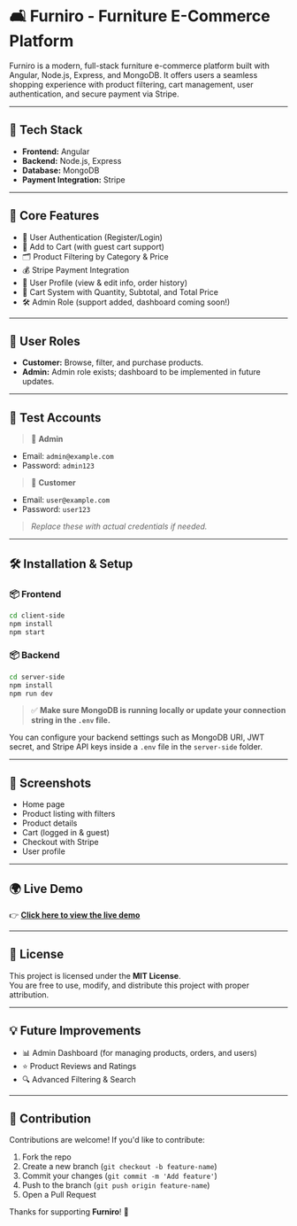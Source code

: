 # 🛋️ Furniro - Furniture E-Commerce Platform

Furniro is a modern, full-stack furniture e-commerce platform built with Angular, Node.js, Express, and MongoDB. It offers users a seamless shopping experience with product filtering, cart management, user authentication, and secure payment via Stripe.

---

## 🚀 Tech Stack

- **Frontend:** Angular  
- **Backend:** Node.js, Express  
- **Database:** MongoDB  
- **Payment Integration:** Stripe

---

## 🎯 Core Features

- 🔐 User Authentication (Register/Login)  
- 🛒 Add to Cart (with guest cart support)  
- 🗂️ Product Filtering by Category & Price  
- 💰 Stripe Payment Integration  
- 👤 User Profile (view & edit info, order history)  
- 🧾 Cart System with Quantity, Subtotal, and Total Price  
- 🛠️ Admin Role (support added, dashboard coming soon!)

---

## 👥 User Roles

- **Customer:** Browse, filter, and purchase products.  
- **Admin:** Admin role exists; dashboard to be implemented in future updates.

---

## 🧪 Test Accounts

> 🔑 **Admin**  
- Email: `admin@example.com`  
- Password: `admin123`

> 👤 **Customer**  
- Email: `user@example.com`  
- Password: `user123`

> _Replace these with actual credentials if needed._

---

## 🛠️ Installation & Setup

### 📦 Frontend

```bash
cd client-side
npm install
npm start
```

### 📦 Backend

```bash
cd server-side
npm install
npm run dev
```

> ✅ **Make sure MongoDB is running locally or update your connection string in the `.env` file.**

You can configure your backend settings such as MongoDB URI, JWT secret, and Stripe API keys inside a `.env` file in the `server-side` folder.

---

## 📸 Screenshots


- Home page
- Product listing with filters
- Product details
- Cart (logged in & guest)
- Checkout with Stripe
- User profile

---

## 🌍 Live Demo

👉 [**Click here to view the live demo**](#)  

---

## 📄 License

This project is licensed under the **MIT License**.  
You are free to use, modify, and distribute this project with proper attribution.

---

## 💡 Future Improvements

- 📊 Admin Dashboard (for managing products, orders, and users)
- ⭐ Product Reviews and Ratings
- 🔍 Advanced Filtering & Search

---

## 🙌 Contribution

Contributions are welcome! If you'd like to contribute:

1. Fork the repo  
2. Create a new branch (`git checkout -b feature-name`)  
3. Commit your changes (`git commit -m 'Add feature'`)  
4. Push to the branch (`git push origin feature-name`)  
5. Open a Pull Request

Thanks for supporting **Furniro**! 🧡


